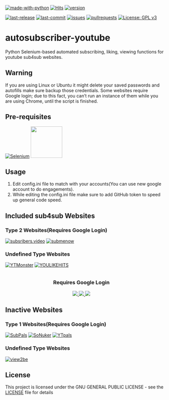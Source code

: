 [![made-with-python](https://img.shields.io/badge/Made%20with-Python-1f425f.svg)](https://www.python.org/)
 [![Hits](https://hits.seeyoufarm.com/api/count/incr/badge.svg?url=https%3A%2F%2Fgithub.com%2Fatalaydenknalbant%2Fautosubscriber-youtube%2F&count_bg=%2379C83D&title_bg=%23555555&icon=&icon_color=%23E7E7E7&title=hits&edge_flat=false)](https://hits.seeyoufarm.com) [![version](https://img.shields.io/github/v/release/atalaydenknalbant/autosubscriber-youtube)](https://github.com/atalaydenknalbant/autosubscriber-youtube/releases/latest)

[![last-release](https://img.shields.io/github/release-date/atalaydenknalbant/autosubscriber-youtube)](https://github.com/atalaydenknalbant/autosubscriber-youtube/releases) [![last-commit](https://img.shields.io/github/last-commit/atalaydenknalbant/autosubscriber-youtube)](https://github.com/atalaydenknalbant/autosubscriber-youtube/graphs/commit-activity) [![issues](https://img.shields.io/github/issues/atalaydenknalbant/autosubscriber-youtube)](https://github.com/atalaydenknalbant/autosubscriber-youtube/issues) [![pullrequests](https://img.shields.io/github/issues-pr/atalaydenknalbant/autosubscriber-youtube)](https://github.com/atalaydenknalbant/autosubscriber-youtube/pulls) [![License: GPL v3](https://img.shields.io/github/license/atalaydenknalbant/autosubscriber-youtube)](https://www.gnu.org/licenses/gpl-3.0) 


# autosubscriber-youtube 
Python Selenium-based automated subscribing, liking, viewing functions for youtube sub4sub websites.

## Warning
If you are using Linux or Ubuntu it might delete your saved passwords and autofills make sure backup those credentials.
Some websites require Google login; due to this fact, you can’t run an instance of them while you are using Chrome, until the script is finished.

## Pre-requisites
[![Selenium](https://lh3.googleusercontent.com/pw/ACtC-3eLj66WsfcMGU2zDkC8Db2Lu7E4yz1dCuHsgH3xOqgG4mp_JAInpyYvg5IfPMzulOUJuxwMYoEFIY0bnLE2-SpqAxRTyfrGhWIcL7EXSLfx4E5dNu8QGUJk9HbD99kun_jJdqvDBxxfGg7MxdaDFawf=s100-no?authuser=0)](https://pypi.org/project/selenium/)
<a href="https://pypi.org/project/undetected-chromedriver/"><img src="https://opengraph.githubassets.com/2a3011a7c39f28995d4bb68f8b03888999482d7b8fd4e250c9cec7839b7ec87e/ultrafunkamsterdam/undetected-chromedriver" width="100" height="100"></a>

## Usage
1. Edit config.ini file to match with your accounts(You can use new google account to do engagements).
1. While editing the config.ini file make sure to add GitHub token to speed up general code speed.

## Included sub4sub Websites
### Type 2 Websites(Requires Google Login) 
[![subsribers.video](https://i.imgur.com/wkV0Jwr.png)](https://www.subscribers.video/) [![submenow](https://i.imgur.com/mezgkwJ.png)](https://www.submenow.com/)
### Undefined Type Websites 
[![YTMonster](https://i.imgur.com/ft5Gp5Z.png)](https://www.ytmonster.net/r/atalaymro1) [![YOULIKEHITS](https://i.imgur.com/N47FKmk.png)](http://ylkhts.cc/?id=2445892)
<div style="text-align: center;">
    <div style="display: inline-block; margin-right: 20px;">
        <h3>Requires Google Login</h3>
     <a href="https://ytmonster.ru/">
            <img src="https://i.imgur.com/Z9qA6ea.png" />
        </a>
          <a href="https://www.like4like.org">
            <img src="https://i.imgur.com/CiDYTMI.png" />
        </a>
          <a href="https://ytbpals.com/">
            <img src="https://i.imgur.com/sGJgqfK.png" />
        </a>
    </div>
</div>

## Inactive Websites
### Type 1 Websites(Requires Google Login) 
[![SubPals](https://i.imgur.com/LDLXnc3.png)](https://www.subpals.com/) [![SoNuker](https://i.imgur.com/6aiqMqU.png)](https://www.sonuker.com/) [![YTpals](https://i.imgur.com/Mshkf4A.png)](https://www.ytpals.com/) 
### Undefined Type Websites
[![view2be](https://i.imgur.com/t3ZQzp6.png)](https://www.view2.be/) 

## License
This project is licensed under the GNU GENERAL PUBLIC LICENSE - see the [LICENSE](LICENSE) file for details
